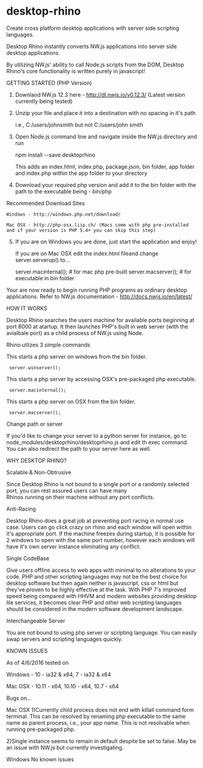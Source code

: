 # desktop-rhino

Create cross platform desktop applications with server side scripting languages.

Desktop Rhino instantly converts NW.js applications into server side desktop applications. 

By utilizing NW.js' ability to call Node.js scripts from the DOM, Desktop Rhino's core functionality is written purely in javascript!



GETTING STARTED (PHP Version)

1) Downlaod NW.js 12.3 here - http://dl.nwjs.io/v0.12.3/ (Latest version currently being tested)

2) Unzip your file and place it into a destination with no spacing in it's path 

   i.e., C:/users/johnsmith but not C:/users/john smith
   

3) Open Node.js command line and navigate inside the NW.js directory and run 

     npm install --save desktoprhino
   
   This adds an index.html, index.php, package.json, bin folder, app folder and index.php within the app folder to your directory

4) Download your required php version and add it to the bin folder with the path to the executable being - bin/php
  
  Recommended Download Sites
    
    Windows - http://windows.php.net/download/
     
    Mac OSX - http://php-osx.liip.ch/ (Macs come with php pre-installed and if your version is PHP 5.4+ you can skip this step)
     


     
5) If you are on Windows you are done, just start the application and enjoy! 

   If you are on Mac OSX edit the index.html fileand change server.serverup() to...

        
     server.macinternal();  # for mac php pre-built 
     server.macserver();    # for executable in bin folder


Your are now ready to begin running PHP programs as ordinary desktop applications. 
Refer to NW.js documentation - http://docs.nwjs.io/en/latest/



HOW IT WORKS 

Desktop Rhino searches the users machine for available ports beginning at port 8000 at atartup. It then launches PHP's built in web server (with the avialbale port) as a child process of NW.js using Node. 

Rhino utlizes 3 simple commands 

This starts a php server on windows from the bin folder.

     server.winserver();

This starts a php server by accessing OSX's pre-packaged php executable.

     server.macinternal();

This starts a php server on OSX from the bin folder.

     server.macserver(); 

Change path or server

If you'd like to change your server to a python server for instance, go to node_modules/desktoprhino/desktoprhino.js and edit th exec command. You can also redirect the path to your server here as well.  



WHY DESKTOP RHINO?

Scalable & Non-Obtrusive

 Since Desktop Rhino is not bound to a single port or a randomly selected port, you can rest assured users can have many   
 Rhinos running on their machine without any port conflicts.

Anti-Racing

  Desktop Rhino does a great job at preventing port racing in normal use case. Users can go click crazy on rhino and each window will   open within it's appropriate port. If the machine freezes during startup, it is possible for 2 windows to open with the same port     number, however each windows will have it's own server instance eliminating any conflict.
  
Single CodeBase 

  Give users offline access to web apps with minimal to no alterations to your code. PHP and other scripting languages may not be the   best choice for desktop software but then again neither is javascript, css or html but they've proven to be highly effective at the   task. With PHP 7's improved speed being compared with HHVM and modern websites providing desktop lile services, it becomes clear PHP   and other web scripting languages should be considered in the modern software development landscape.
  
Interchangeable Server

  You are not bound to using php server or scripting language. You can easily swap servers and scripting languages quickly. 
  
  
  
KNOWN ISSUES

As of 4/6/2016 tested on 

Windows -  10 - ia32 & x64,
           7  - ia32 & x64 
           
Mac OSX -  10.11 - x64,
           10.10 - x64,
           10.7  - x64

Bugs on...

Mac OSX
1)Currently child process does not end with killall command form terminal. This can be resolved by renaming php executable to the same   name as parent process, i.e., your app name. This is not resolvable when running pre-packaged php. 

2)Single instance seems to remain in default despite be set to false. May be an issue with NW.js but currently investigating. 

Windows
No known issues

